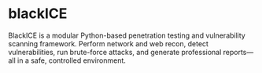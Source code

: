# blackICE
BlackICE is a modular Python-based penetration testing and vulnerability scanning framework. Perform network and web recon, detect vulnerabilities, run brute-force attacks, and generate professional reports—all in a safe, controlled environment.
